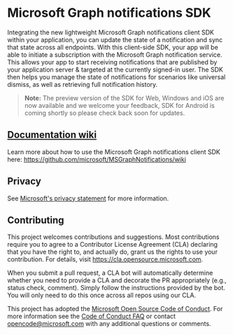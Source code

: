 # Microsoft Graph notifications SDK
Integrating the new lightweight Microsoft Graph notifications client SDK within your application, you can update the state of a notification and sync that state across all endpoints. With this client-side SDK, your app will be able to initiate a subscription with the Microsoft Graph notification service. This allows your app to start receiving notifications that are published by your application server & targeted at the currently signed-in user. The SDK then helps you manage the state of notifications for scenarios like universal dismiss, as well as retrieving full notification history.

> **Note:** The preview version of the SDK for Web, Windows and iOS are now available and we welcome your feedback, SDK for Android is coming shortly so please check back soon for updates.

## [Documentation wiki](https://github.com/microsoft/MSGraphNotifications/wiki)
Learn more about how to use the Microsoft Graph notifications client SDK here: https://github.com/microsoft/MSGraphNotifications/wiki

## Privacy
See [Microsoft's privacy statement](https://privacy.microsoft.com/en-us/privacystatement/) for more information.

## Contributing

This project welcomes contributions and suggestions.  Most contributions require you to agree to a
Contributor License Agreement (CLA) declaring that you have the right to, and actually do, grant us
the rights to use your contribution. For details, visit https://cla.opensource.microsoft.com.

When you submit a pull request, a CLA bot will automatically determine whether you need to provide
a CLA and decorate the PR appropriately (e.g., status check, comment). Simply follow the instructions
provided by the bot. You will only need to do this once across all repos using our CLA.

This project has adopted the [Microsoft Open Source Code of Conduct](https://opensource.microsoft.com/codeofconduct/).
For more information see the [Code of Conduct FAQ](https://opensource.microsoft.com/codeofconduct/faq/) or
contact [opencode@microsoft.com](mailto:opencode@microsoft.com) with any additional questions or comments.
